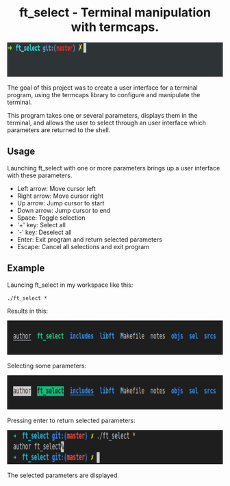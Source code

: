 <h1 align="center">ft_select - Terminal manipulation with termcaps.</h1>
<p align="center">
    <img width="" height="80" src="https://github.com/salahadawi/ft_select/blob/master/images/ft_select-video.gif">
</p>
The goal of this project was to create a user interface for a terminal program, using the termcaps library to configure and manipulate the terminal.

This program takes one or several parameters, displays them in the terminal, and allows the user to select through an user interface which parameters are returned to the shell.

## Usage
Launching ft_select with one or more parameters brings up a user interface with these parameters.

* Left arrow: Move cursor left
* Right arrow: Move cursor right
* Up arrow: Jump cursor to start
* Down arrow: Jump cursor to end
* Space: Toggle selection
* '+' key: Select all
* '-' key: Deselect all
* Enter: Exit program and return selected parameters
* Escape: Cancel all selections and exit program

## Example
Launcing ft_select in my workspace like this:
```
./ft_select *
```
Results in this:

<img width="" height="80" src="https://github.com/salahadawi/ft_select/blob/master/images/ft_select.png">

Selecting some parameters:

<img width="" height="80" src="https://github.com/salahadawi/ft_select/blob/master/images/ft_select-selections.png">

Pressing enter to return selected parameters:

<img width="" height="80" src="https://github.com/salahadawi/ft_select/blob/master/images/ft_select-return.png">

The selected parameters are displayed.
